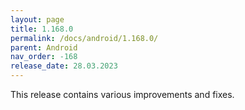 ```yaml
---
layout: page
title: 1.168.0
permalink: /docs/android/1.168.0/
parent: Android
nav_order: -168
release_date: 28.03.2023
---
```


This release contains various improvements and fixes.